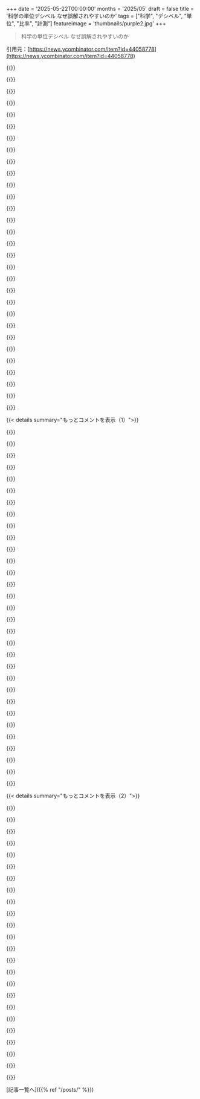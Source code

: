 +++
date = '2025-05-22T00:00:00'
months = '2025/05'
draft = false
title = '科学の単位デシベル なぜ誤解されやすいのか'
tags = ["科学", "デシベル", "単位", "比率", "計測"]
featureimage = 'thumbnails/purple2.jpg'
+++

> 科学の単位デシベル なぜ誤解されやすいのか

引用元：[https://news.ycombinator.com/item?id=44058778](https://news.ycombinator.com/item?id=44058778)




{{<matomeQuote body="唯一知っておくべきことは、belやデシベルを使うときは、基準レベルを末尾に（たいていカッコや下付きで）付けるべきってこと。黙ってちゃダメ。絶対音圧レベルはdB(SPL)。人間が感じる音の大きさはdB(A)とか似たやつ。電力を表す実効値電圧はdB(u)（昔はdB(v)、大文字のdB(V)とは違う）。こんな感じ。新しいdB単位を見たらエイリアンだと思って扱ってね。それぞれが全く違うもので、単に対数で比率を表してるってだけで繋がってるんだ。" userName="lifthrasiir" createdAt="2025/05/22 07:41:34" color="#ff33a1">}}




{{<matomeQuote body="＞人間が感じる音の大きさはdB(A)とか似たやつ。でもdB(A)って、聴覚障害を起こしうる音とかテストトーン以外じゃ、実際にはそれを測ってないんだよね。初心者によくある定義不足の問題を、この領域にも持ち込んでる感じ。dB(A)は「人間の周波数応答で定義されるflaunkis」を測る、って言った方が良いと思うんだ。そうすれば、初心者の次の疑問は「flaunkisを使って音楽録音のラウドネスをどう計算するの？」ってなるはず。そして、それが正しい質問なんだ。だって答えは「複雑だよ」だからね。😊" userName="jancsika" createdAt="2025/05/22 13:23:32" color="#ff5733">}}




{{<matomeQuote body="まさにこれ。デシベルで混乱する人たちは、それが本当は何か単位の比率でしかないのに、それ自体を独立した単位だと思ってしまってるんだ。" userName="hashhar" createdAt="2025/05/22 08:45:24" color="#45d325">}}




{{<matomeQuote body="異議あり。デシベルで混乱する人たちは、他の人がそれを独立した単位みたいに扱ってるのに触れてるからなんだ。親コメントが言ってる、基準レベルを明記すべきってことには賛成するよ。それが実行されてたら、この記事は存在しなかっただろうね。" userName="margalabargala" createdAt="2025/05/22 09:58:01" color="">}}




{{<matomeQuote body="他のコメントでも言ったけど、これって最終的にはSI単位系で対応すべきだと思うんだ。" userName="lifthrasiir" createdAt="2025/05/22 10:03:02" color="">}}




{{<matomeQuote body="同意するよ。今の状況は、基本的には「ミリ」って言われても長さか重さか分からない、みたいな感じだね。君の提案、良いと思うよ。" userName="margalabargala" createdAt="2025/05/22 10:24:18" color="">}}




{{<matomeQuote body="実は、あのサフィックスを義務付けてほしいんだ。だって、それぞれの使い方で複数のもっともらしいサフィックスがあるかもしれないから。例えばラウドネスは、正確なカーブによってdB(A)、dB(B)、dB(C)、dB(D)かもしれないし、音圧レベルを代用するならdB(SPL)だってありうる。だからサフィックスが省略されてると、「ミリ」なんかよりずっと紛らわしいんだ。" userName="lifthrasiir" createdAt="2025/05/22 10:46:32" color="#785bff">}}




{{<matomeQuote body="基準点なしでdBを使う正当な場合もあるよ。減衰器は-20dB減衰するのであって、-20dBm減衰するわけじゃない、みたいなね。" userName="davrosthedalek" createdAt="2025/05/22 14:51:15" color="">}}




{{<matomeQuote body="それは正しいし、もっともなんだけど…この使い方でも、何を測ってるのか（フィルターを）で混乱するんだよね。電力を測るフィルターもあれば、信号振幅を測るフィルターもあるし、「信号振幅」だって文脈によっては曖昧になることがある。これをより良く指定する方法があるべきだね。" userName="marcosdumay" createdAt="2025/05/22 16:29:21" color="">}}




{{<matomeQuote body="えっとね、dBはその点では完全に規定されてるんだ。いつも電力だよ。特定の仮定の下で電圧利得を計算できるし、通常の仮定では係数2が出る。でも、-20dBの減衰器は、常に電力を100分の1にするんだ。" userName="davrosthedalek" createdAt="2025/05/22 16:46:22" color="#ff5c5c">}}




{{<matomeQuote body="アンテナの利得もデシベルで言うことがあるんだよね．" userName="Merrill" createdAt="2025/05/22 19:34:59" color="">}}




{{<matomeQuote body="この紛らわしさって，SI単位系がm/mみたいな同じ単位同士の比率を認めなかったのが原因の一つかもね．SIは無単位量を増やしちゃって，数式に入れるものが分かりにくくなったりするんだ．だから科学者たちは，デシベルみたいな単位を「とにかく何か単位を」って感じで使う羽目になったりしてる．SIのせいでちょっとヘンなことになってるんだよ．" userName="WorldMaker" createdAt="2025/05/23 17:15:20" color="#ff5733">}}




{{<matomeQuote body="デシベルって，何についての値なのかっていう必要な説明がないことが多いから，みんな紛らわしく感じるんだよね．例えば，家電のスペックシートとかで騒音について話してる時とかさ．" userName="agos" createdAt="2025/05/22 10:12:15" color="#45d325">}}




{{<matomeQuote body="（前のコメントは）それマジで違うから．基準値なしのdBは，利得とか減衰に使うのは全然オッケーなんだってば．dBmとかそういう基準値付きのを使う方が完全に間違いだよ．" userName="davrosthedalek" createdAt="2025/05/22 16:43:58" color="#38d3d3">}}




{{<matomeQuote body="それでもさ，10 dBが電圧の利得なのか電力の利得なのかで，出てくる値は変わってくるじゃん．結局，実際の単位が何なのかを知らないとダメなんだよ．" userName="mitthrowaway2" createdAt="2025/05/22 21:12:32" color="#ff5733">}}




{{<matomeQuote body="いやいや，dBってのはいつでも電力の利得のことなんだよ．" userName="mcnamaratw" createdAt="2025/05/22 22:42:26" color="#ff5c5c">}}




{{<matomeQuote body="まさにそれ！だから電圧の利得が10倍だと20dBになるんだよ．電力の利得だと100倍になるからね．" userName="davrosthedalek" createdAt="2025/05/22 23:19:47" color="#785bff">}}




{{<matomeQuote body="・・・でも，”これってあれより10dB電力が少ないんだよね”みたいに，基準とか関係なく無単位の比率だけ話してる場合もあるじゃん．そういうことって結構多いんだよ．" userName="nyeah" createdAt="2025/05/22 18:56:58" color="#785bff">}}




{{<matomeQuote body="でもさ，昔は絶対的な値と相対的な値で同じ単位を使うこともあったんだよね．摂氏とか華氏みたいに．こういう状況で接尾辞（dBmとかのことかな？）を使うのを避ける特別な理由はないと思うんだけどな．" userName="lifthrasiir" createdAt="2025/05/22 19:36:32" color="">}}




{{<matomeQuote body="dBをサフィックスなしで使うのは純粋な比率を示すのに正しいんだよ。（なんでかって分からない人もいるかもしれないけど、それは問題ないよ。）誰も（多分ね）100mWが10mWより”10 dBm”多いなんて言わないよね。それ間違ってるし、読む人が混乱しちゃう。たいていの人は指をクロスさせて”10 dB”って直しちゃうけど、それが何を意味するかって誰がわかるかな？" userName="nyeah" createdAt="2025/05/22 20:17:47" color="#ff33a1">}}




{{<matomeQuote body="レーダープロジェクトで働いてた時、同僚のレーダーエンジニアたち（僕はソフトウェアだけど）はdBをめっちゃ使ってたんだ。彼らの多くは記事に同意すると思うけど、歴史的なものって、欠点を分かってても勝つことがあるんだよね。ソフトウェアだって結局同じじゃない？ メールプロトコルとか、端末のエスケープシーケンスとか、gitコマンドラインのUXとかね… どれも「Xってありえない」ってブログ記事書けそう（そして僕は全部喜んで読むだろう）。<br>記事で触れられてないdBの利点は、掛け算が足し算に変わること。ゲインとか減衰の計算が頭の中でちょっと便利にできるようになる。コンピュータの時代になんでこれが便利なんだ？って混乱するけど、無線のプロジェクトによってはゲインも損失も線形だと実際すんごい大きな指数になるから、対数（デシベル）に切り替える理由もなんとなく分かる。数値計算でたくさんの小さいfloatを掛け算する代わりにログを足し算するのに kinda 似てるね。" userName="fouronnes3" createdAt="2025/05/22 07:37:07" color="#ff5c5c">}}




{{<matomeQuote body="＞彼らの多くは記事に同意すると思うけど、歴史的なものって勝つことがあるんだよね<br>まさにそうだね。日常やエンジニアリングでまだ非メートル法を使ってる世界の一部があるのがその証拠だよね :)" userName="lxgr" createdAt="2025/05/22 14:04:11" color="">}}




{{<matomeQuote body="ヨーロッパ人として、誰かにディスプレイの対角線サイズをcmとかメートルで言われても、正直「把握」できないんだ。電卓引っ張り出して2.54で割ってインチにしないとダメ。もう現時点では頭の中でモニターはインチで測るものってなっちゃってる。" userName="perching_aix" createdAt="2025/05/22 19:16:01" color="#38d3d3">}}




{{<matomeQuote body="ユーロが導入された時、「上の世代は新しい通貨に絶対慣れない、頭の中ではずっと古い単位で言及するだろう」って言う人がいたんだけど、それが全くの嘘だったって分かったんだ。新しい単位に適応することは全然できるんだけど、まとまった努力が必要なんだよね。ちゃんとした理由とか、誰かが人工的にそれを作り出す能力がないと、勝手には起こらない。" userName="lxgr" createdAt="2025/05/22 19:57:45" color="#ff5c5c">}}




{{<matomeQuote body="反論してるわけじゃなかったよ。むしろ、そうだって例示してるんだ：僕はインチをめっちゃ使ったから、ここは母国語の長さの単位じゃないのに、特定の目的で使った場合は驚くほど定着しちゃったんだ。" userName="perching_aix" createdAt="2025/05/22 21:00:14" color="">}}




{{<matomeQuote body="本当の懸念だったんだよ、慣れなかった人も知ってるし。でも当時は70代以上でもう亡くなってるから、結局解決する、って感じだね、うん。" userName="samuel" createdAt="2025/05/23 06:47:28" color="">}}




{{<matomeQuote body="そうかな？今60代以上の人たちって（現在の年齢）、まだほとんど換算してる気がする（インフレ考慮しないのは bonus points だね）" userName="djhn" createdAt="2025/05/22 20:17:19" color="">}}




{{<matomeQuote body="ディスプレイのサイズを対角線で測るのも、アスペクト比が違うとあんまりうまく比較できないからちょっと変だよね。34インチの21:9 ultrawide は、32インチの16:9ディスプレイより（面積では）実際小さいんだ。" userName="nfriedly" createdAt="2025/05/22 20:04:59" color="">}}




{{<matomeQuote body="統計学は歴史的な baggage で一度面食らったな。確率論は結構分かってるつもりだったから統計学にもいけると思ってたけど、いやー、統計学は全く別の beast だよ。数学とは独立して発展したからね。" userName="deepsun" createdAt="2025/05/23 01:13:51" color="">}}




{{<matomeQuote body="記事のネットでの不満的なところは楽しかったけど、dBが一番マシだと思うよ。RF engineeringではdBmやdBを使うと、掛け算の代わりに足し算で計算できて超便利！ フィルターとアンプの計算とかね。電力、ゲイン、減衰、SPLなど、色々なものを短い表記で表せるのも良い。エンジニアがdBを使うのは、信号の世界でそれが機能するから。そして、それより良い方法が他にないからだと思うな。" userName="severusdd" createdAt="2025/05/22 08:22:42" color="#ff5c5c">}}




{{< details summary="もっとコメントを表示（1）">}}

{{<matomeQuote body="対数システムを使うこと自体は何の問題もないし、ここで不満なのはそこじゃないんだよね。不満なのは、ベルじゃなくてデシベルを使うのが変ってこと、それと、単位じゃなくてスケールなのに、基準点を指定せずに単位みたいに使われること、そして、基準単位によってスケールが変わることだよ。ここでどれだけの人が論点を見失ってるか、ほんとすごいね。" userName="modeless" createdAt="2025/05/22 14:43:54" color="#45d325">}}




{{<matomeQuote body="dBmは完全に定義されてるよ。基準は1 mW into 50 ohms。でも、dBを比較（10 dB more power）じゃなくて単位として使うのは、確かに混乱するってのは同意だな。" userName="blackguardx" createdAt="2025/05/22 20:04:09" color="">}}




{{<matomeQuote body="これ、俺も嫌いなところ！この記事の拡張版をWikipediaのデシベルの記事にするべきだよ。あの記事、人生で何度も読んだけど、最初の数回は自分が理解できないほど馬鹿だって思って帰ってきたもん。「これは信じられないくらい複雑で、全然意味が分からないものです…」って、正直に冒頭に書けば、Wikipediaの真面目なトーンには合わないだろうけど、教育的にはすごく助かるだろうね。" userName="svara" createdAt="2025/05/22 06:53:48" color="">}}




{{<matomeQuote body="Wikipediaのページには”Criticism of…”みたいなセクションがあることがよくあるよね。この記事が情報源として使えるかもしれないけど、もっと確立された何かを見つける方がいいかな。" userName="esperent" createdAt="2025/05/22 07:04:46" color="">}}




{{<matomeQuote body="もう一つ気になるのは、デシベルで音量を言うときは測定距離も指定する必要があるってこと。記事著者も「94 dB、ガス式芝刈り機の音量くらい」でこれを省略してるね。距離はすごく重要で、音圧は距離^2に比例する。1mで94dBなら、2mでは91dBになるんだ。電力半減が3dBなのも変だし、base 2を使えばよかったのにって思うよ。" userName="etskinner" createdAt="2025/05/22 14:06:32" color="#ff5733">}}




{{<matomeQuote body="＞ そして、その距離はすごく重要なんだ；実際に測定される音圧は距離^2に比例するから。俺たちがオタク狩りしてる間にだけど、inverse square lawはfar field（これは tautologically「点音源のように振る舞い inverse square lawに従うのに十分遠い」距離のこと）でしか適用されないんだ。物理的な世界では、芝刈り機に対しては1mよりもかなり遠い距離だろうね。スピーカーの場合、inverse square lawが効き始めるまでには約2m離れないといけない、ただし line sourcesとして設計されてて非常に長い距離を直線的に減衰する場合を除けばだけど。地面のようなバリアの近くの大きな音源は、half point sourcesのように振る舞うけど、最終的には点音源のように振る舞うのにかなりの距離がかかるんだ。" userName="duped" createdAt="2025/05/22 15:32:53" color="#785bff">}}




{{<matomeQuote body="near fieldか far fieldかは周波数に依存するよ。" userName="filterfish" createdAt="2025/05/23 13:38:43" color="">}}




{{<matomeQuote body="「ベルはAlexander Bellに敬意を表して名付けられました；これは、James Wattに敬意を表して”ワット”と名付けるよう促したのと同じ伝統です。」この一行でやられたよ。文字通り大笑いした。" userName="gregschlom" createdAt="2025/05/22 15:48:29" color="">}}




{{<matomeQuote body="オーディオのVUメーターの校正について調べてみて。あれ、基本的には主観的なモデルなんだ。1920年代にBBCとUS companyが「俺たちのに合わせろ」って決めて、それが追認されたみたいになってるけど、実際は「動くやつに合わせてテストしろ」って感じだった。コイル・マグネットメーターのヒステリシも、バグじゃなく特徴だったらしいよ。" userName="ggm" createdAt="2025/05/22 07:04:30" color="">}}




{{<matomeQuote body="RF（レーダー）の仕事してたけど、dBとかdBmってマジ便利。アンプとかの損益を考えるのが超楽になるし、送信機と受信機みたいに全然違うレベルの信号も比べやすくなるんだ。" userName="leoedin" createdAt="2025/05/22 07:58:04" color="#ff33a1">}}




{{<matomeQuote body="一般的にdbスケールってめっちゃ便利だし、これは記事が見落としてる点だね。言われてる通り単なる電力比の対数だけど、利点は多いよ。一番は、システムでのゲインや損失を足し算できること。「このケーブルで4dbロスって、アンプで6dbゲインだから、出力は入力より2db高いね」みたいに、音響エンジニアなら科学分かんなくても普通にやってる。すごいメリットだよ。" userName="cesaref" createdAt="2025/05/22 09:54:55" color="#ff5733">}}




{{<matomeQuote body="記事を読んでもそんな感じはしなかったな。著者は比率が便利なのは認めてるけど、この単位の使い方とか、基準スケールの選び方とか表現に問題があるって言ってるんだと思ったよ。「一見すると、考え方は理にかなっている」。君の例は純粋な比率だから問題ないけど（基準がない）、ケーブルで Volt なのか Watt なのか当てなきゃいけないって点を除けばね…。\u003e On the face of it, the idea makes sense.Your specific example is a pure ratio so there’s no problem with it (there is no reference). Apart from the fact that I have to guess whether you are measuring volts or watts through your cables, of course..." userName="remram" createdAt="2025/05/22 13:43:23" color="">}}




{{<matomeQuote body="今日別のコメントと辞書で分かったことだけど、デシベル（基準指定なし）って純粋な比率じゃなくて、「電力」の比率なんだって。だから Volt じゃなくて Watt になるんだね。" userName="BenjiWiebe" createdAt="2025/05/22 14:37:32" color="">}}




{{<matomeQuote body="でもだからこそ紛らわしいんだよな。彼らは意図的に基準を省略して Watt を示してるのかな、それとも（オーディオエンジニアがアンプについて話すときによくやるみたいに） Volt のことを言ってるのかな。" userName="bitdivision" createdAt="2025/05/22 16:28:21" color="">}}




{{<matomeQuote body="いや、基準がないなら Watt じゃないよ。電力の比率なんだ。つまり増幅とか減衰のこと。実際の電力の量にするには、ミリワットに対する電力比である dBm みたいに、特定の電力値を基準にする必要があるんだ。" userName="BenjiWiebe" createdAt="2025/05/23 01:22:28" color="#45d325">}}




{{<matomeQuote body="\u003e this has many benefits, the main one being that chaining gain/attenuation in a system is just a case of adding the db values together. ’We’re loosing 4db in this cable, and the gain through this amp is 6db, so the output is 2db hotter than the input’.<br>音響エンジニアじゃないから確認したいんだけど、これって他のスケールインジケーターでもそうじゃないの？<br>4m失うケーブルがあって、そこに6m送ったら、2m出てこない？<br>（mはミリのことね、ミリボルトとか、ここで役立つであろう単位— dBとの比較をできるだけ近づけるために指定しないでおく）" userName="Aachen" createdAt="2025/05/22 13:45:32" color="">}}




{{<matomeQuote body="違うよ、dbは対数だから。それが掛け算じゃなくて足し算を可能にする鍵となる性質なんだ。ここでも比率だってことを思い出して。線形単位での元の例だとこうなる：このケーブルで信号を63%減らしてて、このアンプを通すとゲインが199.5%だから、出力は…<br>0.63 * 1.995 = 1.26126% つまり 20log10(1.26) db、約2dbってこと。<br>-4 + 6 = 2 の方がちょっと計算しやすいよね。" userName="bitdivision" createdAt="2025/05/22 14:38:26" color="#38d3d3">}}




{{<matomeQuote body="それは固定量じゃなくて比率だよ。どれだけ失うかは、どれだけ送るかに依存するんだ。" userName="BenjiWiebe" createdAt="2025/05/22 14:35:33" color="">}}




{{<matomeQuote body="略語の混乱は聞き手の知識次第で、音響レベルの参照距離に似てる。色んな「K」の例みたいにね。根本的には、略語を使いたがる人とそれに困る人がいるって問題で、仲間内アピールで意図的にやる人もいる。これは広いコミュニケーションと逆行してる。この記事は結局「人間ってこうだよね」って文句言ってるだけに見えるな。これが主な不満。電圧/電力の曖昧さは別のコメントで触れられてたね。This is the primary complaint. The secondary one about voltage and power and the ambiguity of the prefix itself was addressed in another comment (https://news.ycombinator.com/item?id=44059611)." userName="cb321" createdAt="2025/05/22 11:39:57" color="">}}




{{<matomeQuote body="「裸のK」がいっぱいあってマジ最悪。一番ひどいのはキロメートルのこと。「中古車売るんだけど走行距離150k」とか言ってるけど、あれ「150k km」って意味だろ？でもメートル法で接頭辞重ねるのはダメなんだぜ。正しくは「150 Mm」とか「150 megametres」。これ指摘すると毎回すげー反論される。「言ってること分かんだろ」って感じで、車ならkmが当たり前だろって決めつけ。それって「ハードディスクが4k GB」って言うのと同じくらいおかしいって指摘してんの。ギガバイトに慣れてたからってそんな言い方しねーだろ？正しくは「4000 GB」か「4 TB」だ。あと、単位なしのkとかキロ（特に日本語のキロ）に関しても、「俺のスクーターは30kまで出て、90k走れて、重さは20kだよ」とか、マジありえんくらい曖昧な言い方できちゃうわけ（それぞれ時速km、距離km、重さkg）。" userName="nayuki" createdAt="2025/05/23 05:10:55" color="#785bff">}}




{{<matomeQuote body="3Dプリンターの世界だと、kilo-milli-meter/second²で加速度語ってる人よく見かけるわ。「16k accel」って書いて発音してる。正しくは「16m/s²」って書いて「16 accel」って言うべきなのに。150kmがkilo-milesって意味だったらどうしよ、って悪夢を見る。車の走行距離が260 megameterだよって言うと、メートル法育ちの人でさえ変な顔するし。MB vs MiBの話はもうやめてくれ。SI単位とIEC単位を間違えてリソース割り当てミスって、すっごいシステム障害いっぱい見てきたから。／怒" userName="bombela" createdAt="2025/05/24 17:53:38" color="#45d325">}}




{{<matomeQuote body="kilo-milli-meter/second²＞　うわー。3Dプリンターの仕様は見たことなかったけど、言われてみてそれが問題だって分かったわ。関連して、ポケットサイズのモバイルバッテリーの容量って、よく10,000 mAhって書かれてるじゃん。素人はそれを「10k mAh」って呼びたくなる誘惑に駆られるけど、正式で短い「10 A⋅h」って言うべきなんだよね。メートル法使う時に、ちゃんと考えて使わないで、特定のパターンに盲目的に従ってるだけなのが残念だよ。150kmがkilo-milesって意味だったら悪夢＞　うん、それはマジでヤバイ。一方で、アメリカで中古車買って、オドメーターに「150k」って書いてあったら、それが「150,000 miles」って意味でも別に良いと思ってる。インペリアル単位にはルールなんて適用されないし、「150k」ってメートル法では合法的な表記じゃないしね。車の走行距離が260 megameterだよって言うと、メートル法育ちの人でさえ変な顔する＞　そのイライラは分かるよ。俺もカナダで（道のりはkm、速度はkm/h、車のメンテ間隔はkm表示）、周りがメートル法なのにmegameterの存在を教えてるよ。megameterは言葉を減らしたり、精度を曖昧にしたり、全体的に効率を上げる方法として推してる。例えば、車のオイル交換が8000 kmごとだとしたら、俺は8 Mm（megametres）って言うんだ。9 Mmまで待ったからってエンジンがぶっ壊れるわけじゃないんだから。それに「eight thousand kilometres」って「eight megametres」より音節が多いだろ。同じように、年間の自転車の走行距離は3 megametresって言ってる。3000 kilometresとか「3k k」じゃなくてね。チェーンワックスでチェーンが10 Mm以上持つって話も、もっと長ったらしい10,000 kmじゃなくて言ってるよ。MB vs MiB＞　同意。ネットの議論で、1 KB = 1024 bytesっていう間違った表記を擁護してる人が多すぎるし、HDDメーカーが容量を大きく見せるために小さい単位使って皆を騙したとか、RAMメーカーだけが接頭辞を使う正当な権利があるとか思ってる。そんなの全部デタラメで、ちょっと調べればすぐ分かることなのにね。例：https://news.ycombinator.com/item?id=44060099" userName="nayuki" createdAt="2025/05/26 03:42:24" color="#ff33a1">}}




{{<matomeQuote body="スケールと単位がごっちゃになってるっての、マジ最高（同意）だわ、これは酷いな。減衰とか増幅とか、係数として使う場合は良いし、パーセントみたいに使える。でも著者が言ってる通り、1e-4みたいな科学的記数法の方がもっとエレガントかも。単位として使うなら、基準量（例えば1mW）を共通の表記にすると、マジで分かりやすくなるだろうな。でも、もう何十年もこのやり方が定着しちゃってるから、今さら変えるのは無理だろうね。" userName="smat" createdAt="2025/05/22 06:28:23" color="#ff5c5c">}}




{{<matomeQuote body="科学的記数法だと、利得を足し合わせて合成利得を求められないから、そっちの方がダメだよ。そこがdBの本当に光るところなんだ。" userName="rocqua" createdAt="2025/05/22 08:01:13" color="">}}




{{<matomeQuote body="この記事、電気通信とかRFとか光ファイバーの分野でdBがどんなに仕事してるか、マジで知らなさすぎじゃない？電圧と電力の関係は確かにあって、この分野の初心者がよく間違える定番だけど、それは単純な10対20の割り算に帰着するだけ。それより、dBはすっごい小さい数とすっごい大きい数をかけ算するのを、頭の中でできる2桁の数の足し算に変えてくれるんだぜ。しかも高い精度を保ったままで。これについて文句言ってるの聞くと、筆者に話してることの実務経験がマジでないんじゃないか、って疑っちゃうわ。" userName="kristjank" createdAt="2025/05/22 07:30:01" color="#ff33a1">}}




{{<matomeQuote body="著者に実務経験がないんじゃないか、って疑っちゃう＞<br>たしかに経験があれば、色々な変なことにも慣れるだろうけどね。<br>著者の意見にはマジで全面的に同意するよ。dBって笑えるくらい多すぎて、意味が重なりすぎてる。同じ記号が、文字通り2つの無次元数になったり、いくつになるか分からない物理単位になったりするんだぜ。あれは普通じゃないって。単位って、物理学では基本的にはっきり定義されてるもんなのに。<br>このコメント欄の誰かが、後ろにsuffix（接尾辞）があるから問題ないって言ってたけど、本当にそうなら、こんな不満なんて出ないはずだろ。" userName="svara" createdAt="2025/05/22 08:04:50" color="#ff33a1">}}




{{<matomeQuote body="特に音のdBは、人間の経験とバッチリ合ってるんだよね。ボリュームノブの（10に対する）1-10っていうのは、たいてい対数スケールに合わせてある。だって、人間はラウドネスの違いを桁違いで感じるからさ。線形なボリュームノブだったら、上げたい音量になるまでに何回も何回も、たぶん何百回も回さなきゃいけなくて、使い物にならないだろうね。昔ながらの可変抵抗器じゃそれは無理だけど、ロータリーエンコーダーで試してみたらどう？興味満たせるかもよ。" userName="rusk" createdAt="2025/05/22 08:34:03" color="#45d325">}}




{{<matomeQuote body="これって、アスペクト比がバカで間違ってるって文句言うようなもんじゃん。だって、アスペクト比って、すっごい大きい画面にも、すっごい小さい画面にも適用されるし、物理的な印刷物とか写真とか看板とか昔のテレビにも、jpgとかPNGにも適用される。でも、それはアスペクト比が比率だからだよ。ピクセル数の比率かもしれないし、印刷寸法の比率かもしれないし、物理的なディスプレイ寸法の比率かもしれない。どれもそれぞれに役立つし、どれも直接比較できるわけじゃないけど、文脈で全部理解できるだろ。dBも同じだよ。2つの量を比べるための、便利なステップに分けられた比率。量は単位が違うことだってある。単位は文脈で暗示されてる。唯一ちょっと混乱するのは電圧と電力の比率の関係だけど、それだって大した知的挑戦じゃないし、取るに足らない問題だよ。" userName="TheOtherHobbes" createdAt="2025/05/22 09:31:02" color="#ff5733">}}




{{<matomeQuote body="＞アスペクト比は比率だって。そうだけど、ここでは二つの数字のうち一つしか教えてくれないんだよ。まるでテレビのアスペクト比が『：16』って言われて、文脈で他の数字を魔法のように知らなきゃいけないみたいに考えてみてよ。で、たまに『：16』が実際には『：4』だったりするんだ、二次的なごにょごにょでさ。あと、時々数字が何か別の『人間にとってどれくらい大きく見えるか』って要因でスケーリングされたりもするんだ。それも全部文脈で知らなきゃいけないってわけ。" userName="gwd" createdAt="2025/05/22 10:36:57" color="">}}




{{<matomeQuote body="＞単位は文脈で示唆されるんだって。これが馬鹿げてる部分だよ。単位を装う他の比率もあるんだ、例えば specific gravity とか。その意味も、何に使ってるかによって変わるんだよ。液体は4℃の純粋な水と比べられ、気体は20℃の空気と比べられる。親コメントが指摘してるように、経験で慣れることはできる。でも、それが不条理じゃないってことにはならないんだ。例えば Fahrenheit を見てみろよ。俺はアメリカ人だけど、今でも不条理だと思うね。でも、めちゃくちゃ慣れてるから、自然に感じるんだ。" userName="sgarland" createdAt="2025/05/22 13:15:01" color="">}}

{{</details>}}




{{< details summary="もっとコメントを表示（2）">}}

{{<matomeQuote body="著者の主張は何一つ扱ってないじゃん。曖昧な単位がおかしくてダメだって知るのに、その分野の『経験』なんていらないんだよ。庭用の紐を買うとき、農業の教科書を見つけて、農業での『10 meters』がエンジニアリングでの『10 meters』と同じか、そして『meters』の定義が紐が綿かポリエステルかで違うかを知る必要なんてないだろ。でも『decibels』はそうはいかない。みんな対数を理解するには頭が悪すぎると思ってるみたいだけど、そんなことないって。" userName="dns_snek" createdAt="2025/05/22 08:58:47" color="#45d325">}}




{{<matomeQuote body="安い外付けスピーカーで、ボリュームノブを最初の1/4回しただけでめちゃくちゃ大きくなって、それ以上回してもあんまり変わらなかったことある？あれね、ボリュームノブが線形ポットだったんだよ。エンコーダーとかソフトウェアは要らないけど、対数ポットはこの理由のためにすぐ手に入るんだよ。いいね。" userName="taneq" createdAt="2025/05/22 08:39:54" color="">}}




{{<matomeQuote body="まあ、雨の10 millimetres と、例えば枝の太さの10 millimetres は違うけどね..." userName="Ekaros" createdAt="2025/05/22 09:07:11" color="">}}




{{<matomeQuote body="ゲインの Decibels はいい感じだよ。でも、使う底が馬鹿げてるけどね。dBm は RF の背景を考えるとかなり理にかなってる。電圧と電力で decibels の働きが違うって事実はすごく変だけど、単体で見れば理解できる。でも、オーディオ decibels はひどく仕様が不明確だ。そして、dimensionful な単位として decibel を使う他のどの用法もひどいね。RF の人たちは知ってると思う、だから dBm を使うんだ。次元を持つ単位として decibels を使うどんなシステムも、その基準線を明確にする必要がある。最近、あるファンが『3 meters で』低い decibel ノイズを宣伝してるのを見たんだ。そして基準線（の一部）を宣伝してるのはいいんだけど、標準的な1mの基準と比べて、圧力の約10dbの違いをカーペットの下に掃き込んでるんだ。" userName="rocqua" createdAt="2025/05/22 07:55:31" color="#45d325">}}




{{<matomeQuote body="Decibels は単位じゃないよ…比率なんだ。その比率はゲインかもしれないし、ロスかもしれないし、ノイズフロア、関心のある信号、あるいは Watts、milliWatts、50 ohms への microVolts といった標準単位と比較したものかもしれない。＞電圧と電力で decibels の働きが違うって事実はすごく変だけど、単体で見れば理解できる。特定の負荷がある場合、電圧を10：1（20 dB）の比率で増やすのは、電力を100：1（20 dB）の比率で増やすのと全く同じだよ（電圧を増やすと電流も増えるし、電力は両方の積だから）。" userName="mikewarot" createdAt="2025/05/22 08:14:00" color="#ff5c5c">}}




{{<matomeQuote body="それ、シャワーでも同じように動くかな？お湯と水の混ぜ方ね。ノブ／バランスを1％変えただけで、冷たすぎから熱すぎになっちゃう気がする。" userName="nomercy400" createdAt="2025/05/22 10:26:10" color="">}}




{{<matomeQuote body="Fahrenheit が不条理だって？科学的には絶対零度基準じゃない点はそうかもね。Celsius と比べても、どっちもゼロ点が絶対零度じゃないし、目盛り幅とゼロ点の位置が違うだけだよ。Fahrenheit は体温を100にしようとして失敗したけど、水が32で凍って212で沸騰するって定義に変えればよかったかも。メートル法が Celsius を選んだ理由は明確じゃないけど、再現しやすい点が理由かもね。水が0℃で凍って100℃で沸騰するのは十進法に合ってるって説もあるけど、納得できないな。" userName="tzs" createdAt="2025/05/22 15:14:37" color="">}}




{{<matomeQuote body="Log Watts とかでもいいんだよ、対数的であるために Decibel である必要はないんだから。" userName="IsTom" createdAt="2025/05/22 08:39:39" color="">}}




{{<matomeQuote body="他の単位だってそうじゃん。『変な使い方でも慣れれば普通』なんて、それが標準としておかしいってことにはならないよ。対数スケール自体が悪いなんて誰も言ってないと思う。問題は、使う分野によって対数スケールの種類が変わったり、記法が標準じゃない（例えばdBmWじゃなくてdBmを使うとか）のが、理由もなく一貫性がないってこと。広大なスケールを持つ単位なのに、日常使う範囲は-100から100くらいで、SI単位のギガとかナノの範囲と被ってるし。指数を含まない計算が楽ってのはあるだろうけど、デシベルの普段使いを普通の接頭辞でカバーできない実用的な理由が分かんないな。他のアメリカの単位とデシベルが違うのは、標準単位にすごく近いってこと。デシ接頭辞や、WattsとかVoltsみたいな標準単位（”Bell-horsepowers”みたいなのじゃなくて）を使ってるからこそ、実際の使い方の矛盾がイライラさせるんだろうね。" userName="jeroenhd" createdAt="2025/05/22 08:15:24" color="#ff5c5c">}}




{{<matomeQuote body="テレビのアスペクト比が”:16”って言われるのを想像してみてよ。画面とか画像が”2k”って言われて、文脈で実際の解像度とかアスペクト比を推測させるのと似てるよね。" userName="dagw" createdAt="2025/05/22 11:47:08" color="#ff5c5c">}}




{{<matomeQuote body="記事にもコメントにも、対数だってこと自体に文句言ってる人はいないよ。問題はそれ以外の全部。（基準値が状況で変わったり、対数の底が変わったりすること。）" userName="losvedir" createdAt="2025/05/22 11:14:22" color="">}}




{{<matomeQuote body="でもさ、部外者の視点って専門家にとっても目から鱗な時があるって認めなきゃダメだよ。特に、その分野を学びにくくしてる変な慣習を明らかにする時なんかね（例えば、基準値が暗黙的すぎるって指摘はすごい的を射てる）。記事を書いた人が何も知らないとしても、その批判を完全に無視すべきじゃないと思う。経験の浅い人からの建設的な意見を聞くのは謙虚になる練習だし、改善に繋がることも多いよ。”どんな分野でも呪い”なんてことは全然ない。" userName="fouronnes3" createdAt="2025/05/22 07:55:40" color="">}}




{{<matomeQuote body="それって、化学者にモルなんて無駄にややこしいだけだって言うようなもんじゃん。連中はそれがどんだけ重要かって言い張るけど、”分野の誰もが使ってるから重要に違いない”って以外の理由は持ってないんだよ。慣習ってのは、本来の必要性がなくなっても生き残ることがあって、専門家はそれに気づかないんだ。だって慣習を使う専門家であって、慣習を評価する専門家じゃないからさ。モルは原子があるかどうかも分かんなかった頃には意味があったかも。デシベルも似てるかもね、まあそっちは知らないけど。" userName="foxglacier" createdAt="2025/05/22 10:41:31" color="">}}




{{<matomeQuote body="＞ デシベルは単位じゃない…比率だ。特定の、分かりにくい基準レベルに対する比率である限りはね、記事で言われてるみたいに。" userName="IsTom" createdAt="2025/05/22 08:41:49" color="">}}




{{<matomeQuote body="それはさ、世界中が何千回も試してないって前提だろ。測定値は標準化されたコミュニケーションツールなんだよ。定義を変え始めたりしたら、色んなものが空中分解して頭に降ってくるようなもんだよ。" userName="neepi" createdAt="2025/05/22 08:01:36" color="">}}




{{<matomeQuote body="＞ Molesは原子が存在しない頃は意味があったかもしれないし、dBも似てるかも、まあそっちはわかんないけど、ってコメントに対して、<br>Molesは原子が存在するからこそ意味があるんだよ。" userName="tzs" createdAt="2025/05/22 14:01:00" color="">}}




{{<matomeQuote body="比率って結局一つの数でしょ。4:3は1.3333みたいに表せるし、片方がもう片方よりどれだけ大きいかを示すだけ。記事は読めたし理解できたよ。俺もEE歴8年だよ。結局比率は一つの数なんだ。例えばモニターの実際のサイズが1600 x 1200だとして、辺の比率は1600/1200で、これはただの一つの数。色んな表し方ができるだけ。特定の状況でアスペクト比が何を説明するために使われるかを理解するのに、少なくとも一つのサイズ＋理解（単位(mm, px, ...)とか）がないと、モニターの完全なサイズを計算できない。％とかppmとか、何でも同じ問題。どんな状況でも、数字が何を抽象化してるかを理解するには、常に定義が必要なんだ。" userName="megous" createdAt="2025/05/22 11:26:46" color="">}}




{{<matomeQuote body="Decibelsは全くくだらないね。ケーブル屋さんで増幅や減衰を足し引きするだけなら便利だけど、ちょっとした変換や計算が必要になった途端、dBは理解や単純さを妨げるだけ。だって常に奇妙なdB表を調べる必要があるから。dB/Hzのスペクトルパワー密度を積分？まず現実のメートル法に変換した方がいいよ。コンデンサや抵抗、コイルをフィルターとしてはんだ付け？まず現実のメートル法に変換した方がいいよ。既成のフィルターしかdBで指定されてないし（変な慣習もいくつかあるから、まず現実のメートル法に変換して確認した方がいいし）。" userName="holowoodman" createdAt="2025/05/22 07:59:15" color="">}}




{{<matomeQuote body="でもさ、基準値は質的に（“静かな部屋”）ちゃんと定義されてるじゃん。それは「経験されるラウドネス」っていう話には十分なんだよ。log(3)を超えたら、log(0)の騒音が何だったかなんて大して問題じゃないんだよ。" userName="rusk" createdAt="2025/05/22 12:13:13" color="">}}




{{<matomeQuote body="他のImperial measurementが全部馬鹿げてるのと同じ理由だよ。完全に恣意的。1インチは3 barleycornsだけど、これのサイズは結構違う。12インチで1フィート、人間の足が良い測定値だからかな？3フィートで1ヤード、5280フィートで1マイル…これらは当時の基準では意味があったけど、もうそんな時代じゃない。Fahrenheitが人間の体温範囲で整数で細かい粒度を持ってるって主張はわかる。でもそれだけで他の全部が正当化されるとは思わないね、特に世界の他の国々がCelsiusでどうにかやってるのを考えると。" userName="sgarland" createdAt="2025/05/22 20:17:57" color="">}}




{{<matomeQuote body="Decibelsを理解するのに役立った考え方は、次元解析とゲイン/減衰計算を同時に素早く行う方法ってこと。単なるDecibelsは（パワー）比率。これはパワーの乗法的変化を表せる。ゲイン（パワーアンプとか）はプラス、減衰（パスロスとか）はマイナスになる。単位なしの量だ。Decibelsは足し算ができる。10 dBのゲイン（x10）の後に20 dBのロス（x0.01）があると、-10 dB（x0.1）になる。“フレーバー付き”Decibelsは、何らかのパワー量を基準にしてる。例えば、dBmは1ミリワットを基準にする。だから2 mW / 1 mW = 2 = 10^(3/10) = 3 dBm。これらの量には関連する単位があるけど、厳密にはまだ無次元なんだ。<br>ここが重要な洞察。計算ごとに「フレーバー付き」Decibel値は一つしか持てない。例えば3 dBmの信号（2 mW）があるとする。それに普通のDecibel値をいくつでも足せるけど、単位はまだdBm。3dBm + 4 dB - 7 dB = 0 dBm。線形単位だと、2 mW * 2.5 * 0.2 = 1 mW。もし3 dBm + 0 dBmみたいなことしたら、線形単位だと2 mW * 1 mW = 2 mW²になって、たぶんやりたいことじゃないはず。<br>dBはややこしい。分野によって微妙に慣習が違う。皆、2倍を3 dBの変化みたいに話すけど、厳密にはパワー量に対してだけのはず。これらの「単位」の一部は足し算できるのに、他はできないってのも変。10とか20の係数もややこしい。<br>でも次元解析の観点から単位を考えると、Decibelsは見た目よりずっとまともで直感的だよ。" userName="49pctber" createdAt="2025/05/22 13:59:22" color="#45d325">}}




{{<matomeQuote body="＞ “Plain” decibelsは単なる（パワー）比率。<br>＞ “Flavored” decibelsは何らかのパワー量を基準にしてる。<br>これはAffine spaceに似てると思うんだよね。もし俺の理解が正しければ、アフィン空間には絶対的な点と相対的なベクトルがある。型の観点から言うと：点 ± ベクトル = 点；点 + 点 = 無効；点 - 点 = ベクトル；ベクトル ± ベクトル = ベクトル。<br>Datetimesも同じ。絶対的なdatetime（例: 2025-05-23T05:16:35Z）と相対的なオフセット（+1分、-1日とか）がある。二つのdatetimeを足すことはできない。<br>単なるDecibelはベクトルで、フレーバー付きDecibelは点みたいな感じかな。" userName="nayuki" createdAt="2025/05/23 05:17:27" color="">}}




{{<matomeQuote body="＞ 2 mW / 1 mW = 2 = 10^(3/10) = 3 dBm<br>これさ、まさにDecibelsをややこしくしてるやり方で間違ってるんだよね。3 dBmは絶対的なパワー値（約2 mW）だよ。2 mW / 1 mW は比率の2（約3 dB）だよ。<br>2 mW / 1 mW = 2 = 10^(3/10) = 3 dB。<br>2 mW = 2 * 1 mW = 10^(3/10) * 1 mW = 3 dB (1 mW) = 3 dBm。" userName="timerol" createdAt="2025/05/22 14:09:46" color="#ff5c5c">}}

{{</details>}}



[記事一覧へ]({{% ref "/posts/" %}})
